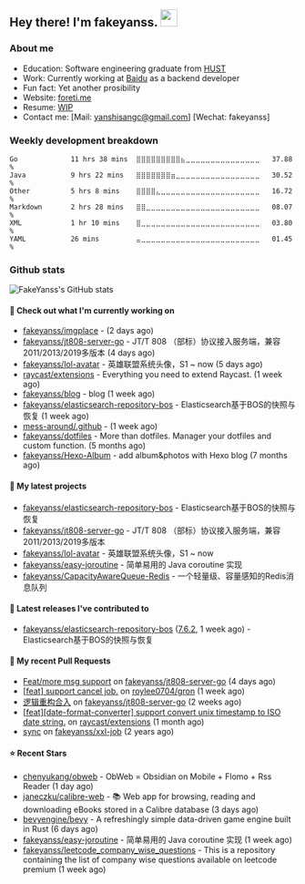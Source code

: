 ## Hey there! I'm fakeyanss. <img src="https://media.giphy.com/media/hvRJCLFzcasrR4ia7z/giphy.gif" width="30px">

### About me

- Education: Software engineering graduate from [HUST](https://www.hust.edu.cn/)
- Work: Currently working at [Baidu](https://cloud.baidu.com/) as a backend developer
- Fun fact: Yet another prosibility
- Website: [foreti.me](https://foreti.me)
- Resume: [WIP](https://github.com/fakeyanss/fakeYanss/blob/master/Resume.md)
- Contact me: [Mail: yanshisangc@gmail.com] [Wechat: fakeyanss]

### Weekly development breakdown



```text
Go             11 hrs 38 mins  ⣿⣿⣿⣿⣿⣿⣿⣿⣿⣦⣀⣀⣀⣀⣀⣀⣀⣀⣀⣀⣀⣀⣀⣀⣀   37.88 %
Java           9 hrs 22 mins   ⣿⣿⣿⣿⣿⣿⣿⣶⣀⣀⣀⣀⣀⣀⣀⣀⣀⣀⣀⣀⣀⣀⣀⣀⣀   30.52 %
Other          5 hrs 8 mins    ⣿⣿⣿⣿⣄⣀⣀⣀⣀⣀⣀⣀⣀⣀⣀⣀⣀⣀⣀⣀⣀⣀⣀⣀⣀   16.72 %
Markdown       2 hrs 28 mins   ⣿⣿⣀⣀⣀⣀⣀⣀⣀⣀⣀⣀⣀⣀⣀⣀⣀⣀⣀⣀⣀⣀⣀⣀⣀   08.07 %
XML            1 hr 10 mins    ⣿⣀⣀⣀⣀⣀⣀⣀⣀⣀⣀⣀⣀⣀⣀⣀⣀⣀⣀⣀⣀⣀⣀⣀⣀   03.80 %
YAML           26 mins         ⣤⣀⣀⣀⣀⣀⣀⣀⣀⣀⣀⣀⣀⣀⣀⣀⣀⣀⣀⣀⣀⣀⣀⣀⣀   01.45 %
```



### Github stats

![FakeYanss's GitHub stats](https://github-readme-stats.vercel.app/api?username=fakeyanss&show_icons=true&theme=transparent)

#### 👷 Check out what I'm currently working on

- [fakeyanss/imgplace](https://github.com/fakeyanss/imgplace) -  (2 days ago)
- [fakeyanss/jt808-server-go](https://github.com/fakeyanss/jt808-server-go) - JT/T 808 （部标）协议接入服务端，兼容2011/2013/2019多版本 (4 days ago)
- [fakeyanss/lol-avatar](https://github.com/fakeyanss/lol-avatar) - 英雄联盟系统头像，S1 ~ now (5 days ago)
- [raycast/extensions](https://github.com/raycast/extensions) - Everything you need to extend Raycast. (1 week ago)
- [fakeyanss/blog](https://github.com/fakeyanss/blog) - blog (1 week ago)
- [fakeyanss/elasticsearch-repository-bos](https://github.com/fakeyanss/elasticsearch-repository-bos) - Elasticsearch基于BOS的快照与恢复 (1 week ago)
- [mess-around/.github](https://github.com/mess-around/.github) -  (1 week ago)
- [fakeyanss/dotfiles](https://github.com/fakeyanss/dotfiles) - More than dotfiles. Manager your dotfiles and custom function. (5 months ago)
- [fakeyanss/Hexo-Album](https://github.com/fakeyanss/Hexo-Album) - add album&amp;photos with Hexo blog (7 months ago)

#### 🌱 My latest projects

- [fakeyanss/elasticsearch-repository-bos](https://github.com/fakeyanss/elasticsearch-repository-bos) - Elasticsearch基于BOS的快照与恢复
- [fakeyanss/jt808-server-go](https://github.com/fakeyanss/jt808-server-go) - JT/T 808 （部标）协议接入服务端，兼容2011/2013/2019多版本
- [fakeyanss/lol-avatar](https://github.com/fakeyanss/lol-avatar) - 英雄联盟系统头像，S1 ~ now
- [fakeyanss/easy-joroutine](https://github.com/fakeyanss/easy-joroutine) - 简单易用的 Java coroutine 实现
- [fakeyanss/CapacityAwareQueue-Redis](https://github.com/fakeyanss/CapacityAwareQueue-Redis) - 一个轻量级、容量感知的Redis消息队列

#### 🔭 Latest releases I've contributed to

- [fakeyanss/elasticsearch-repository-bos](https://github.com/fakeyanss/elasticsearch-repository-bos) ([7.6.2](https://github.com/fakeyanss/elasticsearch-repository-bos/releases/tag/7.6.2), 1 week ago) - Elasticsearch基于BOS的快照与恢复

#### 🔨 My recent Pull Requests

- [Feat/more msg support](https://github.com/fakeyanss/jt808-server-go/pull/2) on [fakeyanss/jt808-server-go](https://github.com/fakeyanss/jt808-server-go) (4 days ago)
- [[feat] support cancel job.](https://github.com/roylee0704/gron/pull/16) on [roylee0704/gron](https://github.com/roylee0704/gron) (1 week ago)
- [逻辑重构合入](https://github.com/fakeyanss/jt808-server-go/pull/1) on [fakeyanss/jt808-server-go](https://github.com/fakeyanss/jt808-server-go) (2 weeks ago)
- [[feat][date-format-converter] support convert unix timestamp to ISO date string.](https://github.com/raycast/extensions/pull/4131) on [raycast/extensions](https://github.com/raycast/extensions) (1 month ago)
- [sync](https://github.com/fakeyanss/xxl-job/pull/1) on [fakeyanss/xxl-job](https://github.com/fakeyanss/xxl-job) (2 years ago)

#### ⭐ Recent Stars

- [chenyukang/obweb](https://github.com/chenyukang/obweb) - ObWeb = Obsidian on Mobile &#43; Flomo &#43; Rss Reader (1 day ago)
- [janeczku/calibre-web](https://github.com/janeczku/calibre-web) - :books: Web app for browsing, reading and downloading eBooks stored in a Calibre database (3 days ago)
- [bevyengine/bevy](https://github.com/bevyengine/bevy) - A refreshingly simple data-driven game engine built in Rust (6 days ago)
- [fakeyanss/easy-joroutine](https://github.com/fakeyanss/easy-joroutine) - 简单易用的 Java coroutine 实现 (1 week ago)
- [fakeyanss/leetcode_company_wise_questions](https://github.com/fakeyanss/leetcode_company_wise_questions) - This is a repository containing the list of company wise questions available on leetcode premium (1 week ago)
